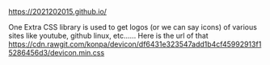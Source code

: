 https://2021202015.github.io/



One Extra CSS library is used to get logos (or we can say icons) of various sites like youtube, github linux, etc......
Here is the url of that
https://cdn.rawgit.com/konpa/devicon/df6431e323547add1b4cf45992913f15286456d3/devicon.min.css
